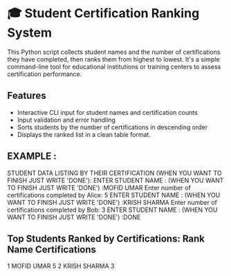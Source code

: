# 🎓 Student Certification Ranking System

This Python script collects student names and the number of certifications they have completed, then ranks them from highest to lowest. It's a simple command-line tool for educational institutions or training centers to assess certification performance.

## Features

- Interactive CLI input for student names and certification counts
- Input validation and error handling
- Sorts students by the number of certifications in descending order
- Displays the ranked list in a clean table format.

## EXAMPLE :
 
 STUDENT DATA LISTING BY THEIR CERTIFICATION (WHEN YOU WANT TO FINISH JUST WRITE 'DONE'):
ENTER STUDENT NAME : (WHEN YOU WANT TO FINISH JUST WRITE 'DONE') :MOFID UMAR
Enter number of certifications completed by Alice: 5
ENTER STUDENT NAME : (WHEN YOU WANT TO FINISH JUST WRITE 'DONE') :KRISH SHARMA
Enter number of certifications completed by Bob: 3
ENTER STUDENT NAME : (WHEN YOU WANT TO FINISH JUST WRITE 'DONE') :DONE

Top Students Ranked by Certifications:
Rank  Name                 Certifications
--------------------------------------------------
1     MOFID UMAR                    5
2     KRISH SHARMA                  3
